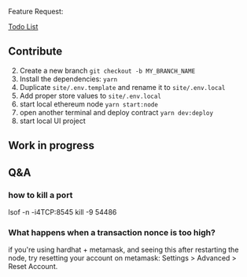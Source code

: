 Feature Request:

[Todo List](https://clammy-carrot-bb7.notion.site/c4e3613b245b42c8a94534c18fe7dbfc?v=da407f52ec424408ac677b0d56113233)

## Contribute

2. Create a new branch `git checkout -b MY_BRANCH_NAME`
3. Install the dependencies: `yarn`
4. Duplicate `site/.env.template` and rename it to `site/.env.local`
5. Add proper store values to `site/.env.local`
6. start local ethereum node `yarn start:node`
7. open another terminal and deploy contract `yarn dev:deploy`
8. start local UI project

## Work in progress

## Q&A

### how to kill a port

lsof -n -i4TCP:8545
kill -9 54486

### What happens when a transaction nonce is too high?

if you're using hardhat + metamask, and seeing this after restarting the node, try resetting your account on metamask: Settings > Advanced > Reset Account.
